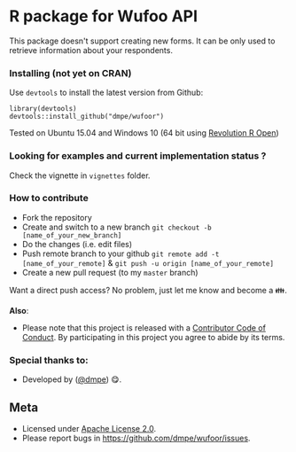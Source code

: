 <!--[![Build Status](https://travis-ci.org/dmpe/wufoor.svg?branch=master)](https://travis-ci.org/dmpe/wufoor)
[![Coverage Status](https://coveralls.io/repos/dmpe/wufoor/badge.svg)](https://coveralls.io/r/dmpe/wufoor)
[![CRAN_Status_Badge](http://www.r-pkg.org/badges/version/wufoor)](http://cran.r-project.org/web/packages/wufoor)
-->
R package for Wufoo API
=======

This package doesn't support creating new forms. It can be only used to retrieve information about your respondents. 

### Installing (not yet on CRAN)

Use `devtools` to install the latest version from Github:

```
library(devtools)
devtools::install_github("dmpe/wufoor")
```

Tested on Ubuntu 15.04 and Windows 10 (64 bit using [Revolution R Open](http://mran.revolutionanalytics.com/download/))

### Looking for examples and current implementation status ?

Check the vignette in `vignettes` folder.

### How to contribute 

- Fork the repository
- Create and switch to a new branch `git checkout -b [name_of_your_new_branch]`
- Do the changes (i.e. edit files)
- Push remote branch to your github `git remote add -t [name_of_your_remote]` & `git push -u origin [name_of_your_remote]`
- Create a new pull request (to my `master` branch)

Want a direct push access? No problem, just let me know and become a :family:.

**Also**:
 - Please note that this project is released with a [Contributor Code of Conduct](CONDUCT.md). By participating in this project you agree to abide by its terms.

### Special thanks to:

- Developed by ([@dmpe](https://www.github.com/dmpe)) :yum:.

## Meta
- Licensed under [Apache License 2.0](https://tldrlegal.com/license/apache-license-2.0-%28apache-2.0%29).
- Please report bugs in <https://github.com/dmpe/wufoor/issues>.


